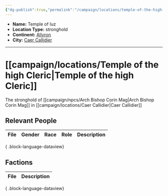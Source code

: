 ```yaml
---
{"dg-publish":true,"permalink":"/campaign/locations/temple-of-the-high-cleric/","noteIcon":"","created":"2025-10-26T09:04:38.022-07:00","updated":"2025-10-27T16:35:58.840-07:00"}
---
```



<p><span><ul>
<li dir="auto"><strong>Name:</strong> Temple of Iuz</li>
<li dir="auto"><strong>Location Type:</strong> stronghold</li>
<li dir="auto"><strong>Continent:</strong> <a data-tooltip-position="top" aria-label="campaign/locations/Allyron.md" data-href="campaign/locations/Allyron.md" href="campaign/locations/Allyron.md" class="internal-link" target="_blank" rel="noopener nofollow">Allyron</a></li>
<li dir="auto"><strong>City:</strong> <a data-tooltip-position="top" aria-label="campaign/locations/Caer Callidier.md" data-href="campaign/locations/Caer Callidier.md" href="campaign/locations/Caer Callidier.md" class="internal-link" target="_blank" rel="noopener nofollow">Caer Callidier</a></li>
</ul></span></p>

---

# [[campaign/locations/Temple of the high Cleric\|Temple of the high Cleric]]
The stronghold of [[campaign/npcs/Arch Bishop Corin Mag\|Arch Bishop Corin Mag]] in [[campaign/locations/Caer Callidier\|Caer Callidier]]

## Relevant People
| File | Gender | Race | Role | Description |
| ---- | ------ | ---- | ---- | ----------- |

{ .block-language-dataview}

## Factions
| File | Description |
| ---- | ----------- |

{ .block-language-dataview}